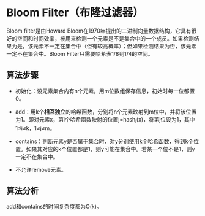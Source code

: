 # Bloom Filter（布隆过滤器）

Bloom filter是由Howard Bloom在1970年提出的二进制向量数据结构，它具有很好的空间和时间效率，被用来检测一个元素是不是集合中的一个成员。如果检测结果为是，该元素不一定在集合中（但有较高概率）；但如果检测结果为否，该元素一定不在集合中。Bloom Filter只需要哈希表1/8到1/4的空间。

## 算法步骤

- 初始化：设元素集合内有n个元素，用m位数组保存信息，初始时每一位都置0。

- add：用k个**相互独立**的哈希函数，分别将n个元素映射到m位中，并将该位置为1。即对元素x，第i个哈希函数映射的位置j=hash<sub>i</sub>(x)，将第j位设为1，其中1≤i≤k，1≤j≤m。

- contains：判断元素y是否属于集合时，对y分别使用k个哈希函数，得到k个位置。如果其对应的k个位置都是1，则y可能在集合中。若某一个位不是1，则y一定不在集合中。

- 不允许remove元素。

## 算法分析

add和contains的时间复杂度都为O(k)。

